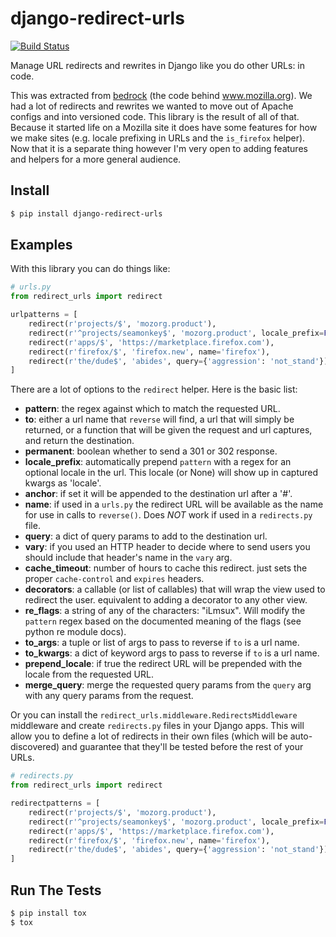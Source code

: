 # django-redirect-urls

[![Build Status](https://travis-ci.org/pmac/django-redirect-urls.svg?branch=master)](https://travis-ci.org/pmac/django-redirect-urls)

Manage URL redirects and rewrites in Django like you do other URLs: in code.

This was extracted from [bedrock](https://github.com/mozilla/bedrock/) (the code behind www.mozilla.org).
We had a lot of redirects and rewrites we wanted to move out of Apache configs and into versioned code.
This library is the result of all of that. Because it started life on a Mozilla site it does have some
features for how we make sites (e.g. locale prefixing in URLs and the `is_firefox` helper). Now that it
is a separate thing however I'm very open to adding features and helpers for a more general audience.

## Install

```bash
$ pip install django-redirect-urls
```

## Examples

With this library you can do things like:

```python
# urls.py
from redirect_urls import redirect

urlpatterns = [
    redirect(r'projects/$', 'mozorg.product'),
    redirect(r'^projects/seamonkey$', 'mozorg.product', locale_prefix=False),
    redirect(r'apps/$', 'https://marketplace.firefox.com'),
    redirect(r'firefox/$', 'firefox.new', name='firefox'),
    redirect(r'the/dude$', 'abides', query={'aggression': 'not_stand'}),
]
```

There are a lot of options to the `redirect` helper. Here is the basic list:

* **pattern**: the regex against which to match the requested URL.
* **to**: either a url name that `reverse` will find, a url that will simply be returned,
    or a function that will be given the request and url captures, and return the
    destination.
* **permanent**: boolean whether to send a 301 or 302 response.
* **locale_prefix**: automatically prepend `pattern` with a regex for an optional locale
    in the url. This locale (or None) will show up in captured kwargs as 'locale'.
* **anchor**: if set it will be appended to the destination url after a '#'.
* **name**: if used in a `urls.py` the redirect URL will be available as the name
    for use in calls to `reverse()`. Does _NOT_ work if used in a `redirects.py` file.
* **query**: a dict of query params to add to the destination url.
* **vary**: if you used an HTTP header to decide where to send users you should include that
    header's name in the `vary` arg.
* **cache_timeout**: number of hours to cache this redirect. just sets the proper `cache-control`
    and `expires` headers.
* **decorators**: a callable (or list of callables) that will wrap the view used to redirect
    the user. equivalent to adding a decorator to any other view.
* **re_flags**: a string of any of the characters: "iLmsux". Will modify the `pattern` regex
    based on the documented meaning of the flags (see python re module docs).
* **to_args**: a tuple or list of args to pass to reverse if `to` is a url name.
* **to_kwargs**: a dict of keyword args to pass to reverse if `to` is a url name.
* **prepend_locale**: if true the redirect URL will be prepended with the locale from the
    requested URL.
* **merge_query**: merge the requested query params from the `query` arg with any query params
    from the request.

Or you can install the `redirect_urls.middleware.RedirectsMiddleware` middleware and create 
`redirects.py` files in your Django apps. This will allow you to define a lot of redirects
in their own files (which will be auto-discovered) and guarantee that they'll be tested before 
the rest of your URLs.

```python
# redirects.py
from redirect_urls import redirect

redirectpatterns = [
    redirect(r'projects/$', 'mozorg.product'),
    redirect(r'^projects/seamonkey$', 'mozorg.product', locale_prefix=False),
    redirect(r'apps/$', 'https://marketplace.firefox.com'),
    redirect(r'firefox/$', 'firefox.new', name='firefox'),
    redirect(r'the/dude$', 'abides', query={'aggression': 'not_stand'}),
]
```

## Run The Tests

```bash
$ pip install tox
$ tox
```
